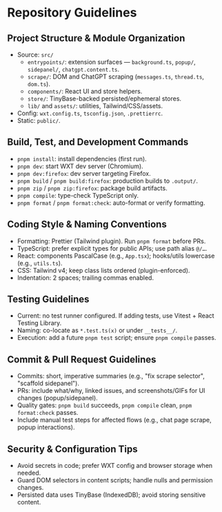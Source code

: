 # Repository Guidelines

## Project Structure & Module Organization

- Source: `src/`
  - `entrypoints/`: extension surfaces — `background.ts`, `popup/`, `sidepanel/`, `chatgpt.content.ts`.
  - `scrape/`: DOM and ChatGPT scraping (`messages.ts`, `thread.ts`, `dom.ts`).
  - `components/`: React UI and store helpers.
  - `store/`: TinyBase-backed persisted/ephemeral stores.
  - `lib/` and `assets/`: utilities, Tailwind/CSS/assets.
- Config: `wxt.config.ts`, `tsconfig.json`, `.prettierrc`.
- Static: `public/`.

## Build, Test, and Development Commands

- `pnpm install`: install dependencies (first run).
- `pnpm dev`: start WXT dev server (Chromium).
- `pnpm dev:firefox`: dev server targeting Firefox.
- `pnpm build` / `pnpm build:firefox`: production builds to `.output/`.
- `pnpm zip` / `pnpm zip:firefox`: package build artifacts.
- `pnpm compile`: type-check TypeScript only.
- `pnpm format` / `pnpm format:check`: auto-format or verify formatting.

## Coding Style & Naming Conventions

- Formatting: Prettier (Tailwind plugin). Run `pnpm format` before PRs.
- TypeScript: prefer explicit types for public APIs; use path alias `@/…`.
- React: components PascalCase (e.g., `App.tsx`); hooks/utils lowercase (e.g., `utils.ts`).
- CSS: Tailwind v4; keep class lists ordered (plugin-enforced).
- Indentation: 2 spaces; trailing commas enabled.

## Testing Guidelines

- Current: no test runner configured. If adding tests, use Vitest + React Testing Library.
- Naming: co-locate as `*.test.ts(x)` or under `__tests__/`.
- Execution: add a future `pnpm test` script; ensure `pnpm compile` passes.

## Commit & Pull Request Guidelines

- Commits: short, imperative summaries (e.g., "fix scrape selector", "scaffold sidepanel").
- PRs: include what/why, linked issues, and screenshots/GIFs for UI changes (popup/sidepanel).
- Quality gates: `pnpm build` succeeds, `pnpm compile` clean, `pnpm format:check` passes.
- Include manual test steps for affected flows (e.g., chat page scrape, popup interactions).

## Security & Configuration Tips

- Avoid secrets in code; prefer WXT config and browser storage when needed.
- Guard DOM selectors in content scripts; handle nulls and permission changes.
- Persisted data uses TinyBase (IndexedDB); avoid storing sensitive content.
